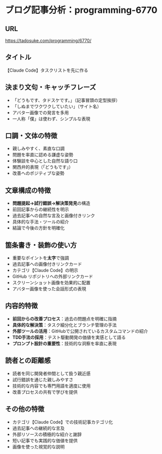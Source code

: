 # ブログ記事分析：programming-6770

## URL
https://tadosuke.com/programming/6770/

## タイトル
【Claude Code】タスクリストを先に作る

## 決まり文句・キャッチフレーズ
- 「どうもです、タドスケです。」（記事冒頭の定型挨拶）
- 「しぬまでワクワクしていたい」（サイト名）
- アバター画像での発言を多用
- 一人称「僕」は使わず、シンプルな表現

## 口調・文体の特徴
- 親しみやすく、素直な口調
- 問題を率直に認める謙虚な姿勢
- 体験談を中心とした自然な語り口
- 関西弁的表現（「どうもです」）
- 改善へのポジティブな姿勢

## 文章構成の特徴
- **問題提起→試行錯誤→解決策発見**の構造
- 前回記事からの継続性を明示
- 過去記事への自然な言及と画像付きリンク
- 具体的な手法・ツールの紹介
- 結論で今後の方針を明確化

## 箇条書き・装飾の使い方
- 重要なポイントを**太字**で強調
- 過去記事への画像付きリンクカード
- カテゴリ【Claude Code】の明示
- GitHub リポジトリへの外部リンクカード
- スクリーンショット画像を効果的に配置
- アバター画像を使った会話形式の表現

## 内容的特徴
- **前回からの改善プロセス**：過去の問題点を明確に指摘
- **具体的な解決策**：タスク細分化とブランチ管理の手法
- **外部ツールの活用**：GitHubで公開されているカスタムコマンドの紹介
- **TDD手法の採用**：テスト駆動開発の価値を実感として語る
- **プロンプト設計の重要性**：技術的な洞察を率直に表現

## 読者との距離感
- 読者を同じ開発者仲間として扱う親近感
- 試行錯誤を通じた親しみやすさ
- 技術的な内容でも専門用語を適度に使用
- 改善プロセスの共有で学びを提供

## その他の特徴
- カテゴリ【Claude Code】での技術記事カテゴリ化
- 過去記事への継続的な言及
- 外部リソースの積極的な紹介と謝辞
- 短い記事でも実践的な価値を提供
- 画像を使った視覚的な説明